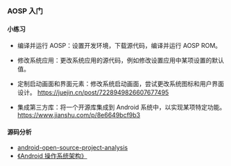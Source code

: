 ### AOSP 入门

#### 小练习

- 编译并运行 AOSP：设置开发环境，下载源代码，编译并运行 AOSP ROM。

- 修改系统应用：更改系统应用的源代码，例如修改设置应用中某项设置的默认值。

- 定制启动画面和界面元素：修改系统启动画面，尝试更改系统图标和用户界面设计。
  https://juejin.cn/post/7228949826607677495
- 集成第三方库：将一个开源库集成到 Android 系统中，以实现某项特定功能。
  https://www.jianshu.com/p/8e6649bcf9b3

#### 源码分析

- [android-open-source-project-analysis](https://github.com/feixiao/android-open-source-project-analysis.git)
- [《Android 操作系统架构》](http://gityuan.com/android/)
